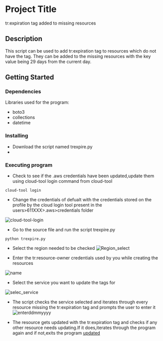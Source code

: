 # Project Title

tr:expiration tag added to missing resources

## Description

This script can be used to add tr:expiration tag to resources which do not have the tag.
They can be added to the missing resources with the key value being 29 days from the current day.

## Getting Started

### Dependencies

Libraries used for the program:
* boto3 
* collections
* datetime


### Installing

* Download the script named trexpire.py
* 

### Executing program

* Check to see if the .aws credentials have been updated,update them using cloud-tool login command from cloud-tool
```
cloud-tool login
```

* Change the credentials of defualt with the credentials stored on the profile by the cloud login tool present in the users>611XXX>.aws>credentials folder

![cloud-tool-login](https://user-images.githubusercontent.com/101724244/200761864-eb2a7f04-7709-43ff-b110-9d59faae26b8.PNG)

* Go to the source file and run the script trexpire.py
```
python trexpire.py
```
* Select the region needed to be checked
![Region_select](https://user-images.githubusercontent.com/101724244/200762885-e384f54b-bf07-453d-a37e-d206baa501cb.PNG)

* Enter the tr:resource-owner credentials used by you while creating the resources 
  
![name](https://user-images.githubusercontent.com/101724244/200763260-9be9c6f7-3510-484e-8573-7211fe7ba0d7.PNG)

* Select the service you want to update the tags for 

![selec_service](https://user-images.githubusercontent.com/101724244/200763714-d36a7a6a-088b-4ed3-91b4-474b4659a8e3.PNG)

* The script checks the service selected and iterates through every resource missing the tr:expiration tag and prompts the user to enter it
![enterddmmyyyy](https://user-images.githubusercontent.com/101724244/200764350-29cd1e91-ef9a-46d1-be59-b647892f4a98.PNG)

* The resource gets updated with the tr:expiration tag and checks if any other resource needs updating.If it does,iterates through the program again and if not,exits the program
[updated](https://user-images.githubusercontent.com/101724244/200764649-763ed3c9-f0a8-45f9-a578-5bf3f6f57a46.PNG)


